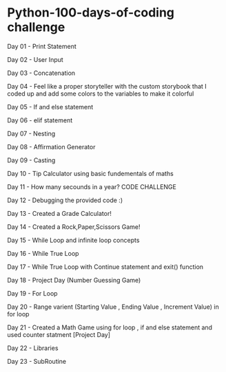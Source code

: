 # Python-100-days-of-coding challenge

Day 01 - Print Statement

Day 02 - User Input

Day 03 - Concatenation

Day 04 - Feel like a proper storyteller with the custom storybook that I coded up and add some colors to the variables to make it colorful

Day 05 - If and else statement

Day 06 - elif statement

Day 07 - Nesting

Day 08 - Affirmation Generator

Day 09 - Casting

Day 10 - Tip Calculator using basic fundementals of maths

Day 11 - How many secounds in a year? CODE CHALLENGE

Day 12 - Debugging the provided code :)

Day 13 - Created a Grade Calculator!

Day 14 - Created a Rock,Paper,Scissors Game!

Day 15 - While Loop and infinite loop concepts

Day 16 - While True Loop

Day 17 - While True Loop with Continue statement and exit() function

Day 18 - Project Day (Number Guessing Game)

Day 19 - For Loop 

Day 20 - Range varient (Starting Value , Ending Value , Increment Value) in for loop 

Day 21 - Created a Math Game using for loop , if and else statement and used counter statment [Project Day]

Day 22 - Libraries

Day 23 - SubRoutine
